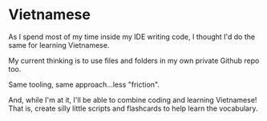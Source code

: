 # Vietnamese

As I spend most of my time inside my IDE writing code, I thought I'd do the same for learning Vietnamese.

My current thinking is to use files and folders in my own private Github repo too.

Same tooling, same approach...less "friction".

And, while I'm at it, I'll be able to combine coding and learning Vietnamese!  
That is, create silly little scripts and flashcards to help learn the vocabulary.
